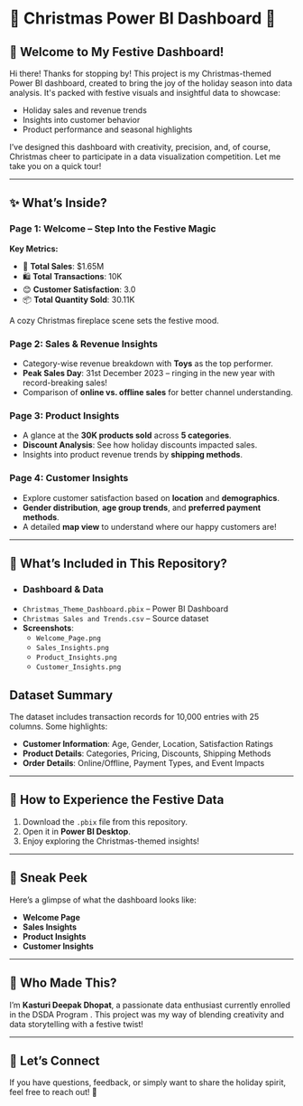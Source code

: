 # 🎄 Christmas Power BI Dashboard 🎅

## 🎁 Welcome to My Festive Dashboard!

Hi there! Thanks for stopping by! This project is my Christmas-themed Power BI dashboard, created to bring the joy of the holiday season into data analysis. It's packed with festive visuals and insightful data to showcase:

- Holiday sales and revenue trends
- Insights into customer behavior
- Product performance and seasonal highlights

I’ve designed this dashboard with creativity, precision, and, of course, Christmas cheer to participate in a data visualization competition. Let me take you on a quick tour!

---

## ✨ What’s Inside?

### Page 1: Welcome – Step Into the Festive Magic

**Key Metrics:**
- 🎉 **Total Sales**: $1.65M
- 🛍 **Total Transactions**: 10K
- 😊 **Customer Satisfaction**: 3.0
- 📦 **Total Quantity Sold**: 30.11K

A cozy Christmas fireplace scene sets the festive mood.

### Page 2: Sales & Revenue Insights
- Category-wise revenue breakdown with **Toys** as the top performer.
- **Peak Sales Day**: 31st December 2023 – ringing in the new year with record-breaking sales!
- Comparison of **online vs. offline sales** for better channel understanding.

### Page 3: Product Insights
- A glance at the **30K products sold** across **5 categories**.
- **Discount Analysis**: See how holiday discounts impacted sales.
- Insights into product revenue trends by **shipping methods**.

### Page 4: Customer Insights
- Explore customer satisfaction based on **location** and **demographics**.
- **Gender distribution**, **age group trends**, and **preferred payment methods**.
- A detailed **map view** to understand where our happy customers are!

---

## 📂 What’s Included in This Repository?
- ### **Dashboard & Data**
- `Christmas_Theme_Dashboard.pbix` – Power BI Dashboard
- `Christmas Sales and Trends.csv` – Source dataset
- **Screenshots**:
  - `Welcome_Page.png`
  - `Sales_Insights.png`
  - `Product_Insights.png`
  - `Customer_Insights.png`

## Dataset Summary
The dataset includes transaction records for 10,000 entries with 25 columns. Some highlights:

- **Customer Information**: Age, Gender, Location, Satisfaction Ratings
- **Product Details**: Categories, Pricing, Discounts, Shipping Methods
- **Order Details**: Online/Offline, Payment Types, and Event Impacts
---

## 🎄 How to Experience the Festive Data
1. Download the `.pbix` file from this repository.
2. Open it in **Power BI Desktop**.
3. Enjoy exploring the Christmas-themed insights!

---

## 📸 Sneak Peek

Here’s a glimpse of what the dashboard looks like:

- **Welcome Page**
- **Sales Insights**
- **Product Insights**
- **Customer Insights**

---

## 🎅 Who Made This?
I’m **Kasturi Deepak Dhopat**, a passionate data enthusiast currently enrolled in the DSDA Program . This project was my way of blending creativity and data storytelling with a festive twist!

---

## 🌟 Let’s Connect
If you have questions, feedback, or simply want to share the holiday spirit, feel free to reach out! 🎄
